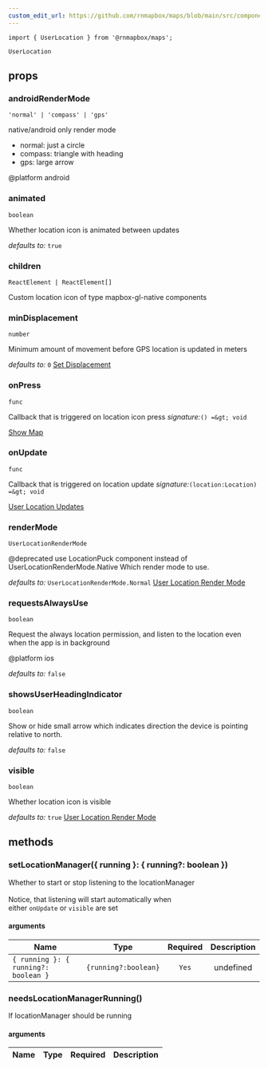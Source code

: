 ```yaml
---
custom_edit_url: https://github.com/rnmapbox/maps/blob/main/src/components/UserLocation.tsx
---
```


  

```tsx
import { UserLocation } from '@rnmapbox/maps';

UserLocation

```


## props

  
### androidRenderMode

```tsx
'normal' | 'compass' | 'gps'
```
native/android only render mode

 - normal: just a circle
 - compass: triangle with heading
 - gps: large arrow

@platform android


  
### animated

```tsx
boolean
```
Whether location icon is animated between updates

  _defaults to:_ `true`

  
### children

```tsx
ReactElement | ReactElement[]
```
Custom location icon of type mapbox-gl-native components


  
### minDisplacement

```tsx
number
```
Minimum amount of movement before GPS location is updated in meters

  _defaults to:_ `0`
[Set Displacement](../examples/UserLocation/SetDisplacement)
  
### onPress

```tsx
func
```
Callback that is triggered on location icon press
*signature:*`() =&gt; void`

[Show Map](../examples/Map/ShowMap)
  
### onUpdate

```tsx
func
```
Callback that is triggered on location update
*signature:*`(location:Location) =&gt; void`

[User Location Updates](../examples/UserLocation/UserLocationUpdates)
  
### renderMode

```tsx
UserLocationRenderMode
```
@deprecated use LocationPuck component instead of UserLocationRenderMode.Native
Which render mode to use.

  _defaults to:_ `UserLocationRenderMode.Normal`
[User Location Render Mode](../examples/UserLocation/UserLocationRenderMode)
  
### requestsAlwaysUse

```tsx
boolean
```
Request the always location permission, and listen to the location even when the app is in background

@platform ios

  _defaults to:_ `false`

  
### showsUserHeadingIndicator

```tsx
boolean
```
Show or hide small arrow which indicates direction the device is pointing relative to north.

  _defaults to:_ `false`

  
### visible

```tsx
boolean
```
Whether location icon is visible

  _defaults to:_ `true`
[User Location Render Mode](../examples/UserLocation/UserLocationRenderMode)
  





## methods
### setLocationManager(&#123; running &#125;: &#123; running?: boolean &#125;)

Whether to start or stop listening to the locationManager<br/><br/>Notice, that listening will start automatically when<br/>either `onUpdate` or `visible` are set

#### arguments
| Name | Type | Required | Description  |
| ---- | :--: | :------: | :----------: |
| `{ running }: { running?: boolean }` | `{running?:boolean}` | `Yes` | undefined |


### needsLocationManagerRunning()

If locationManager should be running

#### arguments
| Name | Type | Required | Description  |
| ---- | :--: | :------: | :----------: |




